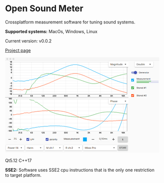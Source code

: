 # Open Sound Meter
Crossplatform measurement software for tuning sound systems.

**Supported systems:** MacOs, Windows, Linux

Current version: v0.0.2

[Project page](https://psmokotnin.github.io/osm/)

![](/docs/images/screens/dualchart.png)

Qt5.12 C++17

**SSE2:** Software uses SSE2 cpu instructions that is the only one restriction to target platform.


